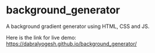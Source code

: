 # background_generator
A background gradient generator using HTML, CSS and JS.

Here is the link for live demo: https://dabralyogesh.github.io/background_generator/
